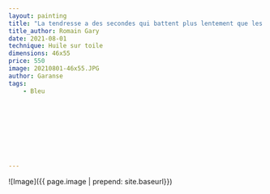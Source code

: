 ```yaml
---
layout: painting
title: "La tendresse a des secondes qui battent plus lentement que les autres."                         
title_author: Romain Gary                                       
date: 2021-08-01
technique: Huile sur toile 
dimensions: 46x55
price: 550
image: 20210801-46x55.JPG
author: Garanse
tags:
    - Bleu
  
  
  
  
  
  
  
  
  
---
```

![Image]({{ page.image | prepend: site.baseurl}})

